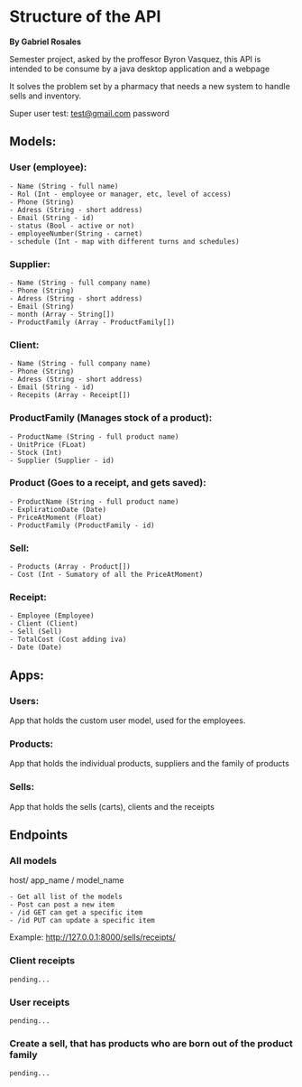 # Structure of the API

**By Gabriel Rosales**

Semester project, asked by the proffesor Byron Vasquez, this API is intended to be consume by a java desktop application and a webpage

It solves the problem set by a pharmacy that needs a new system to handle sells and inventory.

Super user test:
test@gmail.com
password

## Models:

### User (employee):
    - Name (String - full name)
    - Rol (Int - employee or manager, etc, level of access)
    - Phone (String)
    - Adress (String - short address)
    - Email (String - id)
    - status (Bool - active or not)
    - employeeNumber(String - carnet)
    - schedule (Int - map with different turns and schedules)

### Supplier:
    - Name (String - full company name)
    - Phone (String)
    - Adress (String - short address)
    - Email (String)
    - month (Array - String[])
    - ProductFamily (Array - ProductFamily[])

### Client:
    - Name (String - full company name)
    - Phone (String)
    - Adress (String - short address)
    - Email (String - id)
    - Recepits (Array - Receipt[])

### ProductFamily (Manages stock of a product):
    - ProductName (String - full product name)
    - UnitPrice (FLoat)
    - Stock (Int)
    - Supplier (Supplier - id)

### Product (Goes to a receipt, and gets saved):
    - ProductName (String - full product name)
    - ExplirationDate (Date)
    - PriceAtMoment (Float)
    - ProductFamily (ProductFamily - id)

### Sell:
    - Products (Array - Product[])
    - Cost (Int - Sumatory of all the PriceAtMoment)

### Receipt:
    - Employee (Employee)
    - Client (Client)
    - Sell (Sell)
    - TotalCost (Cost adding iva)
    - Date (Date)

## Apps:

### Users:

App that holds the custom user model, used for the employees.

### Products:

App that holds the individual products, suppliers and the family of products

### Sells:

App that holds the sells (carts), clients and the receipts

## Endpoints

### All models

host/ app_name / model_name

    - Get all list of the models
    - Post can post a new item
    - /id GET can get a specific item
    - /id PUT can update a specific item

Example: http://127.0.0.1:8000/sells/receipts/

### Client receipts

    pending...

### User receipts

    pending...

### Create a sell, that has products who are born out of the product family

    pending...
